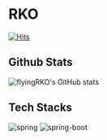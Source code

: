 # RKO
[![Hits](https://hits.seeyoufarm.com/api/count/incr/badge.svg?url=https%3A%2F%2Fgithub.com%2FflyingRKO&count_bg=%2379C83D&title_bg=%23555555&icon=&icon_color=%23E7E7E7&title=hits&edge_flat=false)](https://hits.seeyoufarm.com)

## Github Stats
![flyingRKO's GitHub stats](https://github-readme-stats.vercel.app/api?username=flyingRKO)

## Tech Stacks
![spring](https://img.shields.io/badge/Spring-6DB33F?style=for-the-badge&logo=spring&logoColor=white)
![spring-boot](https://img.shields.io/badge/Spring_Boot-F2F4F9?style=for-the-badge&logo=spring-boot)

